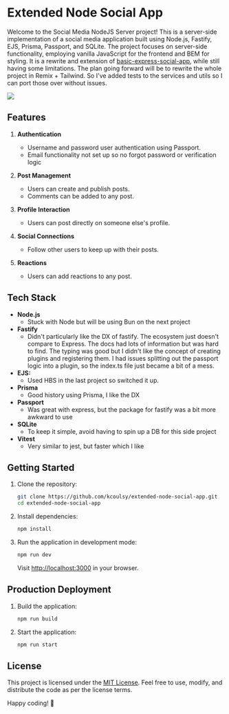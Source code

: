 # Extended Node Social App

Welcome to the Social Media NodeJS Server project! This is a server-side implementation of a social media application built using Node.js, Fastify, EJS, Prisma, Passport, and SQLite. The project focuses on server-side functionality, employing vanilla JavaScript for the frontend and BEM for styling. It is a rewrite and extension of [basic-express-social-app](https://github.com/kcoulsy/basic-express-social-app), while still having some limitations. The plan going forward will be to rewrite the whole project in Remix + Tailwind. So I've added tests to the services and utils so I can port those over without issues.

![](https://media4.giphy.com/media/v1.Y2lkPTc5MGI3NjExcWYwamlsY3ZpaHlobmo2M3JydTJwNTFtNDcweTltYzZoY2p0NXU5MyZlcD12MV9pbnRlcm5hbF9naWZfYnlfaWQmY3Q9Zw/y0uDLNP5MKlZ2zA1XP/giphy.gif)

## Features

1. **Authentication**
   - Username and password user authentication using Passport.
   - Email functionality not set up so no forgot password or verification logic

2. **Post Management**
   - Users can create and publish posts.
   - Comments can be added to any post.

3. **Profile Interaction**
   - Users can post directly on someone else's profile.

4. **Social Connections**
   - Follow other users to keep up with their posts.

5. **Reactions**
   - Users can add reactions to any post.

## Tech Stack

- **Node.js**
  - Stuck with Node but will be using Bun on the next project
- **Fastify**
  - Didn't particularly like the DX of fastify. The ecosystem just doesn't compare to Express. The docs had lots of information but was hard to find. The typing was good but I didn't like the concept of creating plugins and registering them. I had issues splitting out the passport logic into a plugin, so the index.ts file just became a bit of a mess.
- **EJS:**
  - Used HBS in the last project so switched it up.
- **Prisma**
  - Good history using Prisma, I like the DX
- **Passport**
  - Was great with express, but the package for fastify was a bit more awkward to use
- **SQLite**
  - To keep it simple, avoid having to spin up a DB for this side project
- **Vitest**
  - Very similar to jest, but faster which I like

## Getting Started

1. Clone the repository:

   ```bash
   git clone https://github.com/kcoulsy/extended-node-social-app.git
   cd extended-node-social-app
   ```

2. Install dependencies:

   ```bash
   npm install
   ```

3. Run the application in development mode:

   ```bash
   npm run dev
   ```

   Visit [http://localhost:3000](http://localhost:3000) in your browser.

## Production Deployment

1. Build the application:

   ```bash
   npm run build
   ```

2. Start the application:

   ```bash
   npm run start
   ```

## License

This project is licensed under the [MIT License](LICENSE). Feel free to use, modify, and distribute the code as per the license terms.

Happy coding! 🚀